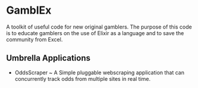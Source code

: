# GamblEx
A toolkit of useful code for new original gamblers.
The purpose of this code is to educate gamblers on the use of Elixir as a language and to save the community from Excel.

## Umbrella Applications
* OddsScraper ~ A Simple pluggable webscraping application that can concurrently track odds from multiple sites in real time.
